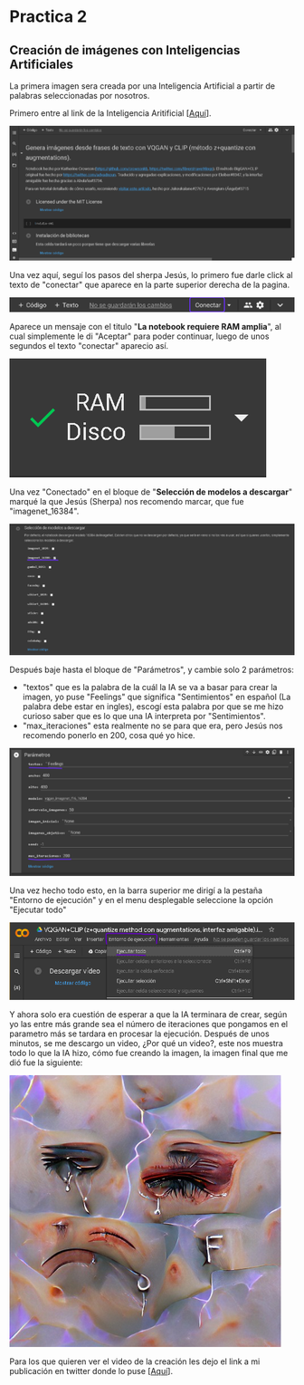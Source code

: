 # Practica 2

## Creación de imágenes con Inteligencias Artificiales

La primera imagen sera creada por una Inteligencia Artificial a partir de palabras seleccionadas por nosotros.

Primero entre al link de la Inteligencia Aritificial [[Aquí](https://colab.research.google.com/drive/1go6YwMFe5MX6XM9tv-cnQiSTU50N9EeT)].

![](https://github.com/Mario-CamachoCC/Practica-2/blob/main/img/1.png)

Una vez aquí, seguí los pasos del sherpa Jesús, lo primero fue darle click al texto de "conectar" que aparece en la parte superior derecha de la pagina.

![](https://github.com/Mario-CamachoCC/Practica-2/blob/main/img/2.png)

Aparece un mensaje con el titulo "**La notebook requiere RAM amplia**", al cual simplemente le di "Aceptar" para poder continuar, luego de unos segundos el texto "conectar" aparecio así.

![](https://github.com/Mario-CamachoCC/Practica-2/blob/main/img/3.png)

Una vez "Conectado" en el bloque de "**Selección de modelos a descargar**" marqué la que Jesús (Sherpa) nos recomendo marcar, que fue "imagenet_16384".

![](https://github.com/Mario-CamachoCC/Practica-2/blob/main/img/4.png)

Después baje hasta el bloque de "Parámetros", y cambie solo 2 parámetros:
- "textos" que es la palabra de la cuál la IA se va a basar para crear la imagen, yo puse "Feelings" que significa "Sentimientos" en español (La palabra debe estar en ingles), escogí esta palabra por que se me hizo curioso saber que es lo que una IA interpreta por "Sentimientos".
- "max_iteraciones" esta realmente no se para que era, pero Jesús nos recomendo ponerlo en 200, cosa qué yo hice.

![](https://github.com/Mario-CamachoCC/Practica-2/blob/main/img/5.png)

Una vez hecho todo esto, en la barra superior me dirigí a la pestaña "Entorno de ejecución" y en el menu desplegable seleccione la opción "Ejecutar todo"

![](https://github.com/Mario-CamachoCC/Practica-2/blob/main/img/6.png)

Y ahora solo era cuestión de esperar a que la IA terminara de crear, según yo las entre más grande sea el número de iteraciones que pongamos en el parametro más se tardara en procesar la ejecución.
Después de unos minutos, se me descargo un video, ¿Por qué un video?, este nos muestra todo lo que la IA hizo, cómo fue creando la imagen, la imagen final que me dió fue la siguiente:

![](https://github.com/Mario-CamachoCC/Practica-2/blob/main/img/7.jpeg)

Para los que quieren ver el video de la creación les dejo el link a mi publicación en twitter donde lo puse [[Aquí](https://twitter.com/MrGv_/status/1532104675838730240)].

